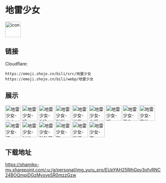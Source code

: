 # 地雷少女
<img src="https://emoji.shojo.cn/bili/src/地雷少女/icon.png" width="50" height="50" alt="icon">

## 链接
Cloudflare:
```
https://emoji.shojo.cn/bili/src/地雷少女
https://emoji.shojo.cn/bili/webp/地雷少女
```
## 展示
<img src="https://emoji.shojo.cn/bili/src/地雷少女/地雷少女-主人.png" width="50" height="50" alt="地雷少女-主人">
<img src="https://emoji.shojo.cn/bili/src/地雷少女/地雷少女-哼.png" width="50" height="50" alt="地雷少女-哼">
<img src="https://emoji.shojo.cn/bili/src/地雷少女/地雷少女-rich.png" width="50" height="50" alt="地雷少女-rich">
<img src="https://emoji.shojo.cn/bili/src/地雷少女/地雷少女-哒咩.png" width="50" height="50" alt="地雷少女-哒咩">
<img src="https://emoji.shojo.cn/bili/src/地雷少女/地雷少女-世界一番.png" width="50" height="50" alt="地雷少女-世界一番">
<img src="https://emoji.shojo.cn/bili/src/地雷少女/地雷少女-入睡.png" width="50" height="50" alt="地雷少女-入睡">
<img src="https://emoji.shojo.cn/bili/src/地雷少女/地雷少女-呃.png" width="50" height="50" alt="地雷少女-呃">
<img src="https://emoji.shojo.cn/bili/src/地雷少女/地雷少女-歪头.png" width="50" height="50" alt="地雷少女-歪头">
<img src="https://emoji.shojo.cn/bili/src/地雷少女/地雷少女-我怕.png" width="50" height="50" alt="地雷少女-我怕">
<img src="https://emoji.shojo.cn/bili/src/地雷少女/地雷少女-汗.png" width="50" height="50" alt="地雷少女-汗">
<img src="https://emoji.shojo.cn/bili/src/地雷少女/地雷少女-过分.png" width="50" height="50" alt="地雷少女-过分">
<img src="https://emoji.shojo.cn/bili/src/地雷少女/地雷少女-破防了.png" width="50" height="50" alt="地雷少女-破防了">
<img src="https://emoji.shojo.cn/bili/src/地雷少女/地雷少女-略.png" width="50" height="50" alt="地雷少女-略">
<img src="https://emoji.shojo.cn/bili/src/地雷少女/地雷少女-难绷.png" width="50" height="50" alt="地雷少女-难绷">
<img src="https://emoji.shojo.cn/bili/src/地雷少女/地雷少女-穷.png" width="50" height="50" alt="地雷少女-穷">

## 下载地址

https://shamiko-my.sharepoint.com/:u:/g/personal/img_yuru_pro/EUpYAH25RIhGpv3ofvRNC24BOQmpiDGzMysveSR0mzzGzw